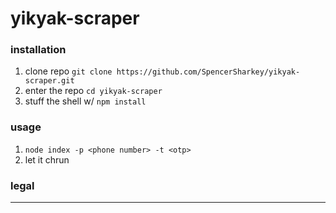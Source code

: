 # yikyak-scraper

### installation
 1) clone repo `git clone https://github.com/SpencerSharkey/yikyak-scraper.git`
 2) enter the repo `cd yikyak-scraper`
 3) stuff the shell w/ `npm install`

### usage
1) `node index -p <phone number> -t <otp>`
2) let it chrun

### legal
---
